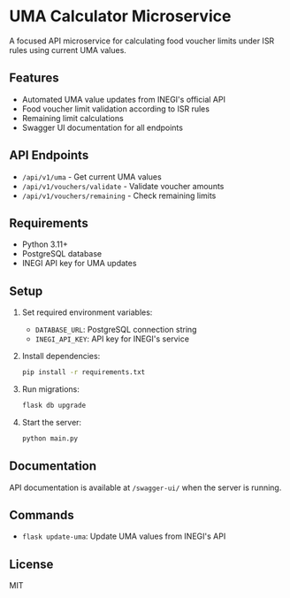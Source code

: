 # UMA Calculator Microservice

A focused API microservice for calculating food voucher limits under ISR rules using current UMA values.

## Features

- Automated UMA value updates from INEGI's official API
- Food voucher limit validation according to ISR rules
- Remaining limit calculations
- Swagger UI documentation for all endpoints

## API Endpoints

- `/api/v1/uma` - Get current UMA values
- `/api/v1/vouchers/validate` - Validate voucher amounts
- `/api/v1/vouchers/remaining` - Check remaining limits

## Requirements

- Python 3.11+
- PostgreSQL database
- INEGI API key for UMA updates

## Setup

1. Set required environment variables:
   - `DATABASE_URL`: PostgreSQL connection string
   - `INEGI_API_KEY`: API key for INEGI's service

2. Install dependencies:
   ```bash
   pip install -r requirements.txt
   ```

3. Run migrations:
   ```bash
   flask db upgrade
   ```

4. Start the server:
   ```bash
   python main.py
   ```

## Documentation

API documentation is available at `/swagger-ui/` when the server is running.

## Commands

- `flask update-uma`: Update UMA values from INEGI's API

## License

MIT
